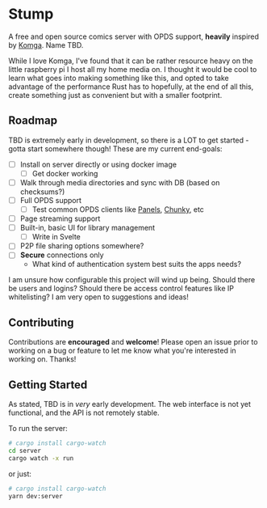 # Stump

A free and open source comics server with OPDS support, **heavily** inspired by [Komga](https://github.com/gotson/komga). Name TBD.

While I love Komga, I've found that it can be rather resource heavy on the little raspberry pi I host all my home media on. I thought it would be cool to learn what goes into making something like this, and opted to take advantage of the performance Rust has to hopefully, at the end of all this, create something just as convenient but with a smaller footprint.

## Roadmap

TBD is extremely early in development, so there is a LOT to get started - gotta start somewhere though! These are my current end-goals:

- [ ] Install on server directly or using docker image
  - [ ] Get docker working
- [ ] Walk through media directories and sync with DB (based on checksums?)
- [ ] Full OPDS support
  - [ ] Test common OPDS clients like [Panels](https://panels.app), [Chunky](http://chunkyreader.com/), etc
- [ ] Page streaming support
- [ ] Built-in, basic UI for library management
  - [ ] Write in Svelte
- [ ] P2P file sharing options somewhere?
- [ ] **Secure** connections only
  - What kind of authentication system best suits the apps needs?

I am unsure how configurable this project will wind up being. Should there be users and logins? Should there be access control features like IP whitelisting? I am very open to suggestions and ideas!

## Contributing

Contributions are **encouraged** and **welcome**! Please open an issue prior to working on a bug or feature to let me know what you're interested in working on. Thanks!

## Getting Started

As stated, TBD is in _very_ early development. The web interface is not yet functional, and the API is not remotely stable.

To run the server:

```bash
# cargo install cargo-watch
cd server
cargo watch -x run
```

or just:

```bash
# cargo install cargo-watch
yarn dev:server
```
